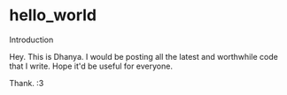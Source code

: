 # hello_world
Introduction 

Hey. This is Dhanya. I would be posting all the latest and worthwhile code that I write. 
Hope it'd be useful for everyone. 

Thank. :3 
